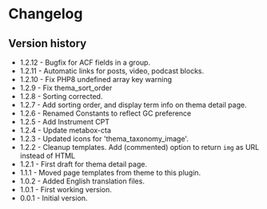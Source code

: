 # Changelog

## Version history
* 1.2.12 - Bugfix for ACF fields in a group.
* 1.2.11 - Automatic links for posts, video, podcast blocks.
* 1.2.10 - Fix PHP8 undefined array key warning
* 1.2.9 - Fix thema_sort_order
* 1.2.8 - Sorting corrected.
* 1.2.7 - Add sorting order, and display term info on thema detail page.
* 1.2.6 - Renamed Constants to reflect GC preference
* 1.2.5 - Add Instrument CPT
* 1.2.4 - Update metabox-cta
* 1.2.3 - Updated icons for 'thema_taxonomy_image'.
* 1.2.2 - Cleanup templates. Add (commented) option to return `img` as URL instead of HTML
* 1.2.1 - First draft for thema detail page.
* 1.1.1 - Moved page templates from theme to this plugin.
* 1.0.2 - Added English translation files.
* 1.0.1 - First working version.
* 0.0.1 - Initial version.
